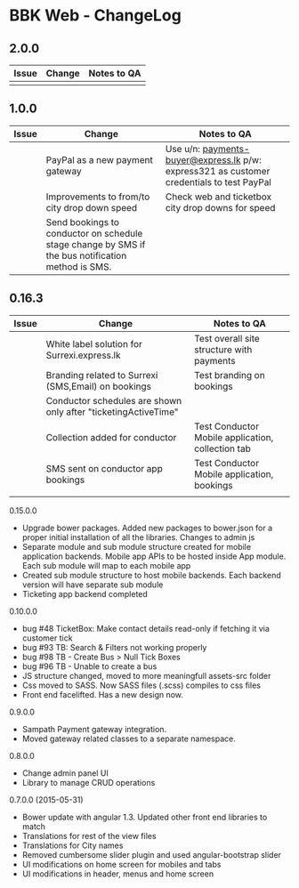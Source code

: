 BBK Web - ChangeLog
======================

2.0.0
------------------------
| Issue | Change | Notes to QA |
| ------|--------|-------------|
|  |  |  |

1.0.0
------------------------
| Issue | Change | Notes to QA |
| ------|--------|-------------|
|  | PayPal as a new payment gateway | Use u/n: payments-buyer@express.lk p/w: express321 as customer credentials to test PayPal |
|  | Improvements to from/to city drop down speed | Check web and ticketbox city drop downs for speed |
|  | Send bookings to conductor on schedule stage change by SMS if the bus notification method is SMS. |  |

0.16.3
-----------------------
| Issue         | Change            | Notes to QA           |
| --------------|-------------------|-----------------------|
|  | White label solution for Surrexi.express.lk | Test overall site structure with payments |
|  | Branding related to Surrexi (SMS,Email) on bookings | Test branding on bookings |
|  | Conductor schedules are shown only after "ticketingActiveTime" |  | Test with schedule's property ticketingActiveTime |
|  | Collection added for conductor  | Test Conductor Mobile application, collection tab  |
|  | SMS sent on conductor app bookings | Test Conductor Mobile application, bookings |
|  |  |  |

0.15.0.0
- Upgrade bower packages. Added new packages to bower.json for a proper initial installation of all the libraries. Changes to admin js
- Separate module and sub module structure created for mobile application backends. Mobile app APIs to be hosted inside App module. Each sub module will map to each mobile app
- Created sub module structure to host mobile backends. Each backend version will have separate sub module
- Ticketing app backend completed

0.10.0.0
- bug #48 TicketBox: Make contact details read-only if fetching it via customer tick
- bug #93 TB: Search & Filters not working properly
- bug #98 TB - Create Bus > Null Tick Boxes
- bug #96 TB - Unable to create a bus
- JS structure changed, moved to more meaningfull assets-src folder
- Css moved to SASS. Now SASS files (.scss) compiles to css files
- Front end facelifted. Has a new design now.

0.9.0.0
- Sampath Payment gateway integration.
- Moved gateway related classes to a separate namespace.

0.8.0.0
- Change admin panel UI
- Library to manage CRUD operations

0.7.0.0 (2015-05-31)
- Bower update with angular 1.3. Updated other front end libraries to match
- Translations for rest of the view files
- Translations for City names
- Removed cumbersome slider plugin and used angular-bootstrap slider
- UI modifications on home screen for mobiles and tabs
- UI modifications in header, menus and home screen
